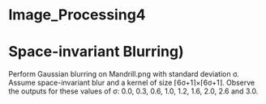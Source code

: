 # Image_Processing4

# Space-invariant Blurring)

Perform Gaussian blurring on Mandrill.png with standard deviation σ. Assume space-invariant blur and a 
kernel of size ⌈6σ+1⌉×⌈6σ+1⌉. Observe the outputs for these values of σ: 0.0, 0.3, 0.6, 1.0, 1.2, 1.6, 2.0, 2.6 
and 3.0.
